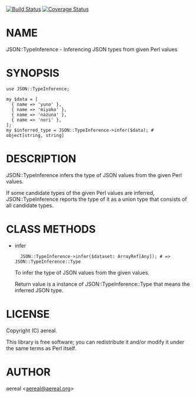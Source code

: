 [![Build Status](https://travis-ci.org/aereal/JSON-TypeInference.svg?branch=master)](https://travis-ci.org/aereal/JSON-TypeInference) [![Coverage Status](https://img.shields.io/coveralls/aereal/JSON-TypeInference/master.svg?style=flat)](https://coveralls.io/r/aereal/JSON-TypeInference?branch=master)
# NAME

JSON::TypeInference - Inferencing JSON types from given Perl values

# SYNOPSIS

    use JSON::TypeInference;

    my $data = [
      { name => 'yuno' },
      { name => 'miyako' },
      { name => 'nazuna' },
      { name => 'nori' },
    ];
    my $inferred_type = JSON::TypeInference->infer($data); # object[string, string]

# DESCRIPTION

JSON::TypeInference infers the type of JSON values from the given Perl values.

If some candidate types of the given Perl values are inferred, JSON::TypeInference reports the type of it as a union type that consists of all candidate types.

# CLASS METHODS

- infer

        JSON::TypeInference->infer($dataset: ArrayRef[Any]); # => JSON::TypeInference::Type

    To infer the type of JSON values from the given values.

    Return value is a instance of JSON::TypeInference::Type that means the inferred JSON type.

# LICENSE

Copyright (C) aereal.

This library is free software; you can redistribute it and/or modify
it under the same terms as Perl itself.

# AUTHOR

aereal &lt;aereal@aereal.org>
